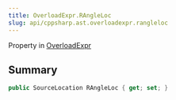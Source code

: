 ```yaml
---
title: OverloadExpr.RAngleLoc
slug: api/cppsharp.ast.overloadexpr.rangleloc
---
```

Property in [OverloadExpr](/api/cppsharp/ast/overloadexpr)

## Summary



```csharp
public SourceLocation RAngleLoc { get; set; }
```

